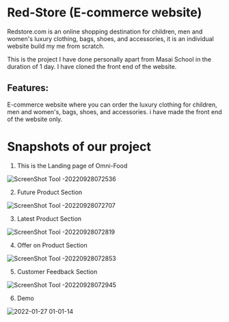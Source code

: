 

# Red-Store (E-commerce website)

Redstore.com is an online shopping destination for children, men and women's luxury clothing, bags, shoes, and accessories, it is an individual website build my me from scratch.

This is the project I have done personally apart from Masai School in the duration of 1 day. I have cloned the front end of the website.




<!-- ## Tech Stack: -->

<!-- <p>
   <img src="https://img.icons8.com/color/64/000000/javascript.png"/>
   <img src="https://img.icons8.com/color/64/000000/html-5.png"/>
   <img src="https://img.icons8.com/color/64/000000/css3.png" />
   <img src="https://img.icons8.com/color/64/000000/json.png"/>
</p> -->

## Features:

E-commerce website where you can order the luxury clothing for children, men and women's, bags, shoes, and accessories.
i have made the front end of the website only.

<h1>Snapshots of our project</h1>

1. This is the Landing page of Omni-Food

![ScreenShot Tool -20220928072536](https://user-images.githubusercontent.com/88669777/192670638-83b0d5e0-b7eb-45a9-b0b3-ce01e170fd3a.png)


2. Future Product Section

![ScreenShot Tool -20220928072707](https://user-images.githubusercontent.com/88669777/192670687-306ac3ae-910e-48a0-ac42-ac685c51211b.png)

3. Latest Product Section

![ScreenShot Tool -20220928072819](https://user-images.githubusercontent.com/88669777/192670747-cea8519f-db80-4ef1-9761-1f2bd92a1b84.png)

4. Offer on Product Section

![ScreenShot Tool -20220928072853](https://user-images.githubusercontent.com/88669777/192670821-3fa1acaa-daaf-46c1-bc58-41e1a0843da2.png)

5. Customer Feedback Section

![ScreenShot Tool -20220928072945](https://user-images.githubusercontent.com/88669777/192670869-4cd4f0e8-6810-4447-9c2f-901e6840275d.png)


6. Demo

![2022-01-27 01-01-14](https://user-images.githubusercontent.com/88669777/151234263-a283de5d-4220-45bc-9568-14bf63638f6a.gif)

